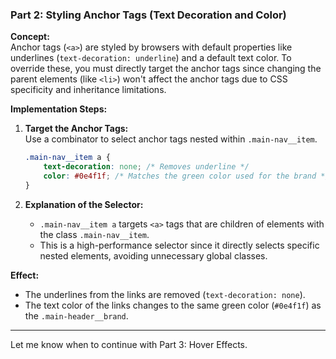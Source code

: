 ### Part 2: Styling Anchor Tags (Text Decoration and Color)

**Concept:**  
Anchor tags (`<a>`) are styled by browsers with default properties like underlines (`text-decoration: underline`) and a default text color. To override these, you must directly target the anchor tags since changing the parent elements (like `<li>`) won't affect the anchor tags due to CSS specificity and inheritance limitations.

**Implementation Steps:**

1. **Target the Anchor Tags:**  
    Use a combinator to select anchor tags nested within `.main-nav__item`.
    
    ```css
    .main-nav__item a {
        text-decoration: none; /* Removes underline */
        color: #0e4f1f; /* Matches the green color used for the brand */
    }
    ```
    
2. **Explanation of the Selector:**
    
    - `.main-nav__item a` targets `<a>` tags that are children of elements with the class `.main-nav__item`.
    - This is a high-performance selector since it directly selects specific nested elements, avoiding unnecessary global classes.

**Effect:**

- The underlines from the links are removed (`text-decoration: none`).
- The text color of the links changes to the same green color (`#0e4f1f`) as the `.main-header__brand`.

---

Let me know when to continue with Part 3: Hover Effects.